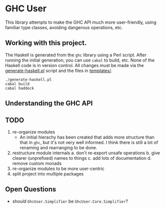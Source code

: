 # GHC User

This library attempts to make the GHC API much more user-friendly, using familiar type classes, avoiding dangerous operations, etc.

## Working with this project.

The Haskell is generated from the `ghc` library using a Perl script. After running the initial generation, you can use `cabal` to build, etc. None of the Haskell code is in version control. All changes must be made via the [generate-haskell.pl](./generate-haskell.pl) script and the files in [templates/](./templates).

```shell
./generate-haskell.pl
cabal build
cabal haddock
```

## Understanding the GHC API



## TODO

1. re-organize modules
   - An initial hierachy has been created that adds more structure than that in `ghc`, but it's not very well informed. I think there is still a lot of renaming and rearranging to be done.
2. restructure module internals
   a. don't re-export unsafe operations
   b. give clearer (unprefixed) names to things
   c. add lots of documentation
   d. remove custom monads
3. re-organize modules to be more user-centric
4. split project into multiple packages

## Open Questions

- should `GhcUser.Simplifier` be `GhcUser.Core.Simplifier`?
